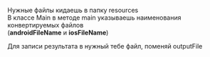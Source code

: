Нужные файлы кидаешь в папку resources<br/>
В классе Main в методе main указываешь наименования конвертируемых файлов<br/>
(<b>androidFileName</b> и <b>iosFileName</b>)<br/>

Для записи результата в нужный тебе файл, поменяй outputFile
